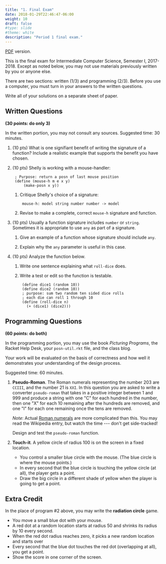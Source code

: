 ```yaml
---
title: "1. Final Exam"
date: 2018-01-29T22:46:47-06:00
weight: 10
draft: false
#type: slide
#theme: white
description: "Period 1 final exam."
---
```

[PDF](1-final-exam.pdf) version. 

This is the final exam for Intermediate Computer Science, Semester I,
2017-2018. Except as noted below, you may not use materials previously
written by you or anyone else.

There are two sections: written (1/3) and programming (2/3). Before
you use a computer, you must turn in your answers to the written questions.

Write all of your solutions on a separate sheet of paper. 

## Written Questions 

**(30 points: do only 3)**

In the written portion, you may not consult any sources. Suggested
time: 30 minutes.

1. (10 pts) What is one signifiant benefit of writing the signature of a 
   function? Include a realistic example that supports the benefit you
   have chosen.
   
2. (10 pts) Shelly is working with a mouse-handler:
 
        ; Purpose: return a posn of last mouse position
        (define (mouse-h m e x y)
            (make-posn x y))

    1. Critique Shelly's choice of a signature: 
    
            mouse-h: model string number number -> model

    2. Revise to make a complete, correct `mouse-h` signature and function.

3. (10 pts) Usually a function signature includes `number` or
   `string`. Sometimes it is appropriate to use `any` as part of a
   signature. 
   
    1. Give an example of a function whose signature should include
       `any`.
       
    2. Explain why the `any` parameter is useful in this case.

4. (10 pts) Analyze the function below. 

    1. Write one sentence explaining  what `roll-dice` does. 
    2. Write a test or edit so the function is testable.

            (define dice1 (random 10))
            (define dice2 (random 10))
            ; purpose: sum two random ten sided dice rolls
            ; each die can roll 1 through 10
            (define (roll-dice n)
              (+ (dice1) (dice2)))

## Programming Questions 

**(60 points: do both)**

In the programming portion, you may use the book _Picturing Programs_,
the Racket Help Desk, your `posn-util.rkt` file, and the class blog. 

Your work will be evaluated on the basis of correctness and how well
it demonstrates your understanding of the design process.

Suggested time: 60 minutes. 

1.  **Pseudo-Roman**. The Roman numerals representing the number 203
    are `CCIII`, and the number 21 is `XXI`. In this question you are
    asked to write a converter `pseudo-roman` that takes in a positive
    integer between 1 and 999 and produce a string with one "C" for
    each hundred in the number, then one "X" for each 10 remaining
    after the hundreds are removed, and one "I" for each one remaining
    once the tens are removed. 

    _Note_: Actual [Roman numerals](https://en.wikipedia.org/wiki/Roman_numerals) 
    are more complicated than this. You may read the Wikipedia entry,
    but watch the time --- don't get side-tracked!

    Design and test the `pseudo-roman` function.

2. **Touch-it**. A yellow circle of radius 100 is on the screen in a
   fixed location. 

    * You
   control a smaller blue circle with the mouse. (The blue circle is
   where the mouse points.) 
   * In every second that the blue circle is
   touching the yellow circle (at all), the player gets a point. 
   * Draw
   the big circle in a different shade of yellow when the player is
   going to get a point.

## Extra Credit

In the place of program #2 above, you may write the **radiation
circle** game. 

* You move a small blue dot with your mouse.
* A red dot at a random location starts at radius 50 and shrinks its
radius by 10 every second.
* When the red dot radius reaches zero, it picks a new random location and
starts over
* Every second that the blue dot touches the red dot (overlapping at
all), you get a point. 
* Show the score in one corner of the screen.


